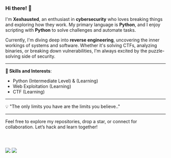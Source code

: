 ### Hi there! :wave:

I'm **Xexhausted**, an enthusiast in **cybersecurity** who loves breaking things and exploring how they work. My primary language is **Python**, and I enjoy scripting with **Python** to solve challenges and automate tasks. 

Currently, I'm diving deep into **reverse engineering**, uncovering the inner workings of systems and software. Whether it's solving CTFs, analyzing binaries, or breaking down vulnerabilities, I'm always excited by the puzzle-solving side of security.

---

**🧰 Skills and Interests**:
- Python (Intermediate Level) & (Learning)
- Web Exploitation (Learning)
- CTF (Learning)

---

:bulb: "The only limits you have are the limits you believe.." 

---

Feel free to explore my repositories, drop a star, or connect for collaboration. Let’s hack and learn together!
<br><br><br>

###

[![](https://img.shields.io/badge/linkedin-0a66c2)](https://www.linkedin.com/in/sahan-shrestha-xexhausted-ba83a6279/)
[![](https://img.shields.io/badge/discord-blue)](https://discord.com/users/1106949233237573712)

###
